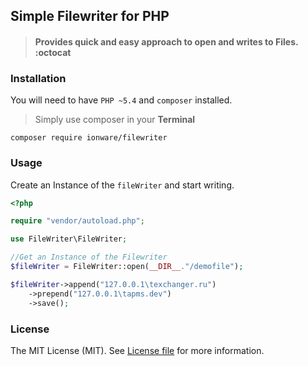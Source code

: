 ## Simple Filewriter for PHP
> #### Provides quick and easy approach to open and writes to Files. :octocat
### Installation
You will need to have `PHP ~5.4` and `composer` installed.
>Simply use composer in your **Terminal**
```
composer require ionware/filewriter
```

### Usage
Create an Instance of the `fileWriter` and start writing.
```php
<?php

require "vendor/autoload.php";

use FileWriter\FileWriter;

//Get an Instance of the Filewriter
$fileWriter = FileWriter::open(__DIR__."/demofile");

$fileWriter->append("127.0.0.1\texchanger.ru")
    ->prepend("127.0.0.1\tapms.dev")
    ->save();


```

### License
The MIT License (MIT). See [License file](LICENSE.md) for more information.